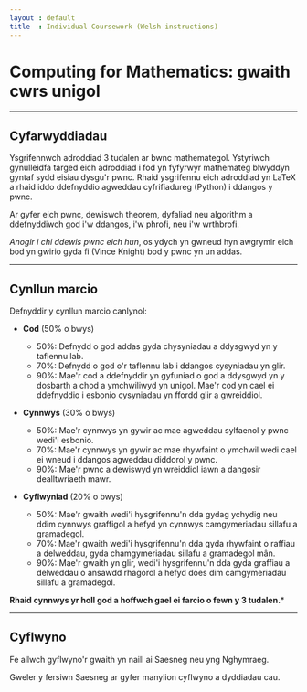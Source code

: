 ```yaml
---
layout : default
title  : Individual Coursework (Welsh instructions)
---
```


# Computing for Mathematics: gwaith cwrs unigol

---

## Cyfarwyddiadau

Ysgrifennwch adroddiad 3 tudalen ar bwnc mathemategol. Ystyriwch gynulleidfa
targed eich adroddiad i fod yn fyfyrwyr mathemateg blwyddyn gyntaf sydd eisiau
dysgu'r pwnc. Rhaid ysgrifennu eich adroddiad yn LaTeX a rhaid iddo ddefnyddio
agweddau cyfrifiadureg (Python) i ddangos y pwnc.

Ar gyfer eich pwnc, dewiswch theorem, dyfaliad neu algorithm a ddefnyddiwch god
i'w ddangos, i'w phrofi, neu i'w wrthbrofi.

*Anogir i chi ddewis pwnc eich hun*, os ydych yn gwneud hyn awgrymir eich bod yn
gwirio gyda fi (Vince Knight) bod y pwnc yn un addas.

---

## Cynllun marcio

Defnyddir y cynllun marcio canlynol:

- **Cod** (50% o bwys)
	- 50%: Defnydd o god addas gyda chysyniadau a ddysgwyd yn y taflennu lab.
	- 70%: Defnydd o god o'r taflennu lab i ddangos cysyniadau yn glir.
	- 90%: Mae'r cod a ddefnyddir yn gyfuniad o god a ddysgwyd yn y dosbarth a
	chod a ymchwiliwyd yn unigol. Mae'r cod yn cael ei ddefnyddio i esbonio
	cysyniadau yn ffordd glir a gwreiddiol.

- **Cynnwys** (30% o bwys)
	- 50%: Mae'r cynnwys yn gywir ac mae agweddau sylfaenol y pwnc wedi'i
	esbonio.
	- 70%: Mae'r cynnwys yn gywir ac mae rhywfaint o ymchwil wedi cael ei wneud
	i ddangos agweddau diddorol y pwnc.
	- 90%: Mae'r pwnc a dewiswyd yn wreiddiol iawn a dangosir dealltwriaeth
	mawr.

- **Cyflwyniad** (20% o bwys)
	- 50%: Mae'r gwaith wedi'i hysgrifennu'n dda gydag ychydig neu ddim cynnwys
	graffigol a hefyd yn cynnwys camgymeriadau sillafu a gramadegol.
	- 70%: Mae'r gwaith wedi'i hysgrifennu'n dda gyda rhywfaint o raffiau a
	delweddau, gyda chamgymeriadau sillafu a gramadegol mân.
	- 90%: Mae'r gwaith yn glir, wedi'i hysgrifennu'n dda gyda graffiau a
	delweddau o ansawdd rhagorol a hefyd does dim camgymeriadau sillafu a
	gramadegol.

**Rhaid cynnwys yr holl god a hoffwch gael ei farcio o fewn y 3 tudalen.***

---

## Cyflwyno

Fe allwch gyflwyno'r gwaith yn naill ai Saesneg neu yng Nghymraeg.

Gweler y fersiwn Saesneg ar gyfer manylion cyflwyno a dyddiadau cau.
